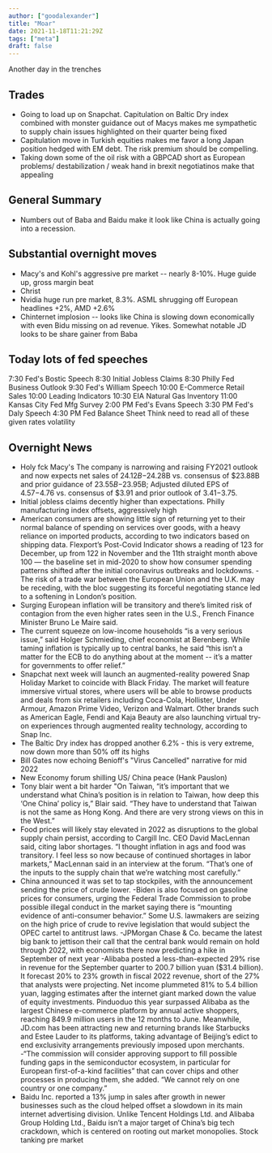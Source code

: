 ```yaml
---
author: ["goodalexander"]
title: "Moar"
date: 2021-11-18T11:21:29Z
tags: ["meta"]
draft: false
---
```

Another day in the trenches

## Trades

- Going to load up on Snapchat. Capitulation on Baltic Dry index combined with monster guidance out of Macys makes me sympathetic to supply chain issues highlighted on their quarter being fixed 
- Capitulation move in Turkish equities makes me favor a long Japan position hedged with EM debt. The risk premium should be compelling. 
- Taking down some of the oil risk with a GBPCAD short as European problems/ destabilization / weak hand in brexit negotiatinos make that appealing  

## General Summary
- Numbers out of Baba and Baidu make it look like China is actually going into a recession.

## Substantial overnight moves
- Macy's and Kohl's aggressive pre market -- nearly 8-10%. Huge guide up, gross margin beat 
- Christ
- Nvidia huge run pre market, 8.3%. ASML shrugging off European headlines +2%, AMD +2.6% 
- Chinternet implosion -- looks like China is slowing down economically with even Bidu missing on ad revenue. Yikes. Somewhat notable JD looks to be share gainer from Baba 

## Today lots of fed speeches
7:30 Fed's Bostic Speech
8:30 Initial Jobless Claims
8:30 Philly Fed Business Outlook
9:30 Fed's William Speech
10:00 E-Commerce Retail Sales
10:00 Leading Indicators
10:30 EIA Natural Gas Inventory
11:00 Kansas City Fed Mfg Survey
2:00 PM Fed's Evans Speech
3:30 PM Fed's Daly Speech
4:30 PM Fed Balance Sheet
Think need to read all of these given rates volatility 

## Overnight News
- Holy fck Macy's The company is narrowing and raising FY2021 outlook and now expects net sales of $24.12B-$24.28B vs. consensus of $23.88B  and prior guidance of $23.55B-$23.95B; Adjusted diluted EPS of $4.57-$4.76 vs. consensus of $3.91 and prior outlook of $3.41-$3.75.
- Initial jobless claims decently higher than expectations. Philly manufacturing index offsets, aggressively high 
- American consumers are showing little sign of returning yet to their normal balance of spending on services over goods, with a heavy reliance on imported products, according to two indicators based on shipping data. Flexport’s Post-Covid Indicator shows a reading of 123 for December, up from 122 in November and the 11th straight month above 100 — the baseline set in mid-2020 to show how consumer spending patterns shifted after the initial coronavirus outbreaks and lockdowns.
-The risk of a trade war between the European Union and the U.K. may be receding, with the bloc suggesting its forceful negotiating stance led to a softening in London’s position.
- Surging European inflation will be transitory and there’s limited risk of contagion from the even higher rates seen in the U.S., French Finance Minister Bruno Le Maire said.
- The current squeeze on low-income households “is a very serious issue,” said Holger Schmieding, chief economist at Berenberg. While taming inflation is typically up to central banks, he said “this isn’t a matter for the ECB to do anything about at the moment -- it’s a matter for governments to offer relief.”
- Snapchat next week will launch an augmented-reality powered Snap Holiday Market to coincide with Black Friday. The market will feature immersive virtual stores, where users will be able to browse products and deals from six retailers including Coca-Cola, Hollister, Under Armour, Amazon Prime Video, Verizon and Walmart. Other brands such as American Eagle, Fendi and Kaja Beauty are also launching virtual try-on experiences through augmented reality technology, according to Snap Inc.
- The Baltic Dry index has dropped another 6.2% - this is very extreme, now down more than 50% off its highs
- Bill Gates now echoing Benioff's "Virus Cancelled" narrative for mid 2022
- New Economy forum shilling US/ China peace (Hank Pauslon)
- Tony blair went a bit harder "On Taiwan, “it’s important that we understand what China’s position is in relation to Taiwan, how deep this ‘One China’ policy is,” Blair said. “They have to understand that Taiwan is not the same as Hong Kong. And there are very strong views on this in the West.”
- Food prices will likely stay elevated in 2022 as disruptions to the global supply chain persist, according to Cargill Inc. CEO David MacLennan said, citing labor shortages. “I thought inflation in ags and food was transitory. I feel less so now because of continued shortages in labor markets,” MacLennan said in an interview at the forum. “That’s one of the inputs to the supply chain that we’re watching most carefully.” 
- China announced it was set to tap stockpiles, with the announcement sending the price of crude lower. 
-Biden is also focused on gasoline prices for consumers, urging the Federal Trade Commission to probe possible illegal conduct in the market saying there is “mounting evidence of anti-consumer behavior.” Some U.S. lawmakers are seizing on the high price of crude to revive legislation that would subject the OPEC cartel to antitrust laws.
-JPMorgan Chase & Co. became the latest big bank to jettison their call that the central bank would remain on hold through 2022, with economists there now predicting a hike in September of next year
-Alibaba posted a less-than-expected 29% rise in revenue for the September quarter to 200.7 billion yuan ($31.4 billion). It forecast 20% to 23% growth in fiscal 2022 revenue, short of the 27% that analysts were projecting. Net income plummeted 81% to 5.4 billion yuan, lagging estimates after the internet giant marked down the value of equity investments. Pinduoduo this year surpassed Alibaba as the largest Chinese e-commerce platform by annual active shoppers, reaching 849.9 million users in the 12 months to June. Meanwhile, JD.com has been attracting new and returning brands like Starbucks and Estee Lauder to its platforms, taking advantage of Beijing’s edict to end exclusivity arrangements previously imposed upon merchants.
-“The commission will consider approving support to fill possible funding gaps in the semiconductor ecosystem, in particular for European first-of-a-kind facilities” that can cover chips and other processes in producing them, she added. “We cannot rely on one country or one company.”
- Baidu Inc. reported a 13% jump in sales after growth in newer businesses such as the cloud helped offset a slowdown in its main internet advertising division. Unlike Tencent Holdings Ltd. and Alibaba Group Holding Ltd., Baidu isn’t a major target of China’s big tech crackdown, which is centered on rooting out market monopolies. Stock tanking pre market 
